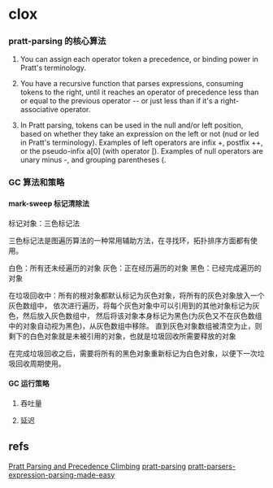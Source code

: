 # clox

### pratt-parsing 的核心算法

1. You can assign each operator token a precedence, or binding power in Pratt's terminology.

2. You have a recursive function that parses expressions, consuming tokens to the right, until it reaches an operator of precedence less than or equal to the previous operator -- or just less than if it's a right-associative operator.

3. In Pratt parsing, tokens can be used in the null and/or left position, based on whether they take an expression on the left or not (nud or led in Pratt's terminology). Examples of left operators are infix +, postfix ++, or the pseudo-infix a[0] (with operator [). Examples of null operators are unary minus -, and grouping parentheses (.

### GC 算法和策略

#### mark-sweep 标记清除法

标记对象：三色标记法

三色标记法是图遍历算法的一种常用辅助方法，在寻找环，拓扑排序方面都有使用。

白色：所有还未经遍历的对象
灰色：正在经历遍历的对象
黑色：已经完成遍历的对象

在垃圾回收中：所有的根对象都默认标记为灰色对象，将所有的灰色对象放入一个灰色数组中，
依次进行遍历，将每个灰色对象中可以引用到的其他对象标记为灰色，然后放入灰色数组中，
然后将该对象本身标记为黑色(为灰色又不在灰色数组中的对象自动视为黑色)，从灰色数组中移除。
直到灰色对象数组被清空为止，则剩下的白色对象就是未被引用的对象，也就是垃圾回收所需要释放的对象

在完成垃圾回收之后，需要将所有的黑色对象重新标记为白色对象，以便下一次垃圾回收周期使用。

#### GC 运行策略

1. 吞吐量

2. 延迟

## refs

[Pratt Parsing and Precedence Climbing](http://www.oilshell.org/blog/2017/03/31.html)
[pratt-parsing](https://dev.to/jrop/pratt-parsing)
[pratt-parsers-expression-parsing-made-easy](http://journal.stuffwithstuff.com/2011/03/19/pratt-parsers-expression-parsing-made-easy/)
